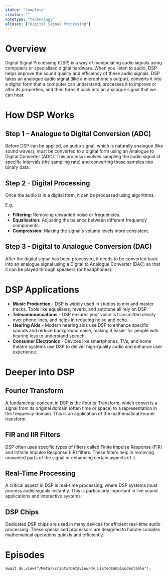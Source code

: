 ```yaml
---
status: "Complete"
creator: ""
notetype: "technology"
aliases: ["Digital Signal Processing"]
---
```

# Overview
Digital Signal Processing (DSP) is a way of manipulating audio signals using computers or specialised digital hardware. When you listen to audio, DSP helps improve the sound quality and efficiency of these audio signals. DSP takes an analogue audio signal (like a microphone's output), converts it into a digital form that a computer can understand, processes it to improve or alter its properties, and then turns it back into an analogue signal that we can hear.

# How DSP Works
## Step 1 - Analogue to Digital Conversion (ADC)
Before DSP can be applied, an audio signal, which is naturally analogue (like sound waves), must be converted to a digital form using an Analogue to Digital Converter (ADC). This process involves sampling the audio signal at specific intervals (the sampling rate) and converting those samples into binary data.

## Step  2 - Digital Processing
Once the audio is in a digital form, it can be processed using algorithms.

E.g.
   - **Filtering:** Removing unwanted noise or frequencies.
   - **Equalisation:** Adjusting the balance between different frequency components.
   - **Compression:** Making the signal's volume levels more consistent.

## Step 3 - Digital to Analogue Conversion (DAC)
After the digital signal has been processed, it needs to be converted back into an analogue signal using a Digital to Analogue Converter (DAC) so that it can be played through speakers (or headphones).

# DSP Applications
- **Music Production** - DSP is widely used in studios to mix and master tracks. Tools like equalisers, reverb, and autotune all rely on DSP.
- **Telecommunications** - DSP ensures your voice is transmitted clearly over phone lines, and helps in reducing noise and echo.
- **Hearing Aids** - Modern hearing aids use DSP to enhance specific sounds and reduce background noise, making it easier for people with hearing loss to understand speech.
- **Consumer Electronics** - Devices like smartphones, TVs, and home theatre systems use DSP to deliver high-quality audio and enhance user experience.

# Deeper into DSP
## Fourier Transform
A fundamental concept in DSP is the Fourier Transform, which converts a signal from its original domain (often time or space) to a representation in the frequency domain. This is an application of the   mathematical Fourier transform.

## FIR and IIR Filters
DSP often uses specific types of filters called Finite Impulse Response (FIR) and Infinite Impulse Response (IIR) filters. These filters help in removing unwanted parts of the signal or enhancing certain aspects of it.

## Real-Time Processing
A critical aspect in DSP is real-time processing, where DSP systems must process audio signals instantly. This is particularly important in live sound applications and interactive systems.

## DSP Chips
Dedicated DSP chips are used in many devices for efficient real-time audio processing. These specialised processors are designed to handle complex mathematical operations quickly and efficiently.

# Episodes
```dataviewjs
await dv.view("/Meta/Scripts/Dataview/dv_ListedInEpisodesTable");
```
